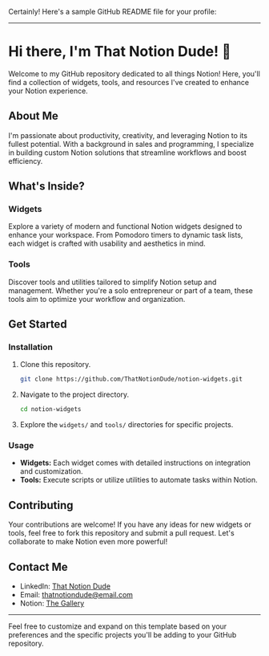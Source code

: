 Certainly! Here's a sample GitHub README file for your profile:

---

# Hi there, I'm That Notion Dude! 👋

Welcome to my GitHub repository dedicated to all things Notion! Here, you'll find a collection of widgets, tools, and resources I've created to enhance your Notion experience.

## About Me

I'm passionate about productivity, creativity, and leveraging Notion to its fullest potential. With a background in sales and programming, I specialize in building custom Notion solutions that streamline workflows and boost efficiency.

## What's Inside?

### Widgets

Explore a variety of modern and functional Notion widgets designed to enhance your workspace. From Pomodoro timers to dynamic task lists, each widget is crafted with usability and aesthetics in mind.

### Tools

Discover tools and utilities tailored to simplify Notion setup and management. Whether you're a solo entrepreneur or part of a team, these tools aim to optimize your workflow and organization.

## Get Started

### Installation

1. Clone this repository.
   ```bash
   git clone https://github.com/ThatNotionDude/notion-widgets.git
   ```
2. Navigate to the project directory.
   ```bash
   cd notion-widgets
   ```
3. Explore the `widgets/` and `tools/` directories for specific projects.

### Usage

- **Widgets:** Each widget comes with detailed instructions on integration and customization.
- **Tools:** Execute scripts or utilize utilities to automate tasks within Notion.

## Contributing

Your contributions are welcome! If you have any ideas for new widgets or tools, feel free to fork this repository and submit a pull request. Let's collaborate to make Notion even more powerful!

## Contact Me

- LinkedIn: [That Notion Dude](https://twitter.com/thatnotiondude)
- Email: [thatnotiondude@email.com](mailto:thatnotiondude@gmail.com)
- Notion: [The Gallery](https://www.notion.so/@thetemplatedude)
---

Feel free to customize and expand on this template based on your preferences and the specific projects you'll be adding to your GitHub repository.
<!---
thatnotiondude/thatnotiondude is a ✨ special ✨ repository because its `README.md` (this file) appears on your GitHub profile.
You can click the Preview link to take a look at your changes.
--->
